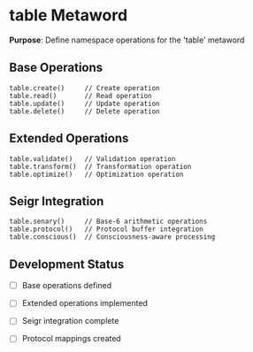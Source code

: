 # table Metaword

**Purpose**: Define namespace operations for the 'table' metaword

## Base Operations

```hyphos
table.create()     // Create operation
table.read()       // Read operation  
table.update()     // Update operation
table.delete()     // Delete operation
```

## Extended Operations

```hyphos
table.validate()   // Validation operation
table.transform()  // Transformation operation
table.optimize()   // Optimization operation
```

## Seigr Integration

```hyphos
table.senary()     // Base-6 arithmetic operations
table.protocol()   // Protocol buffer integration
table.conscious()  // Consciousness-aware processing
```

## Development Status

- [ ] Base operations defined
- [ ] Extended operations implemented  
- [ ] Seigr integration complete
- [ ] Protocol mappings created

